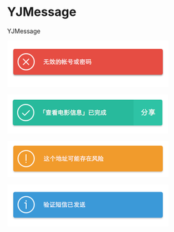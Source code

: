 # YJMessage
YJMessage

![mesage_error.png](./images/message_error.png)

![message_sucess.png](./images/message_sucess.png)

![message_warnning.png](./images/message_warnning.png)

![message_info.png](./images/message_info.png)
